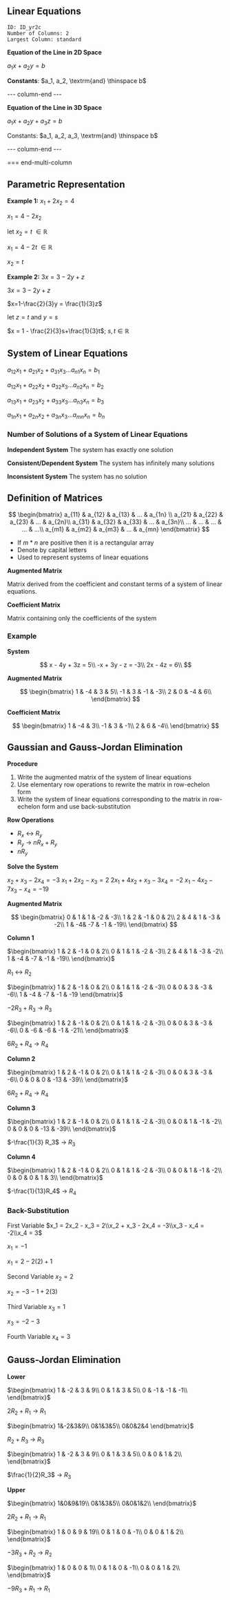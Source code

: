 ## Linear Equations

```start-multi-column
ID: ID_yr2c
Number of Columns: 2
Largest Column: standard
```

**Equation of the Line in 2D Space**


$a_1 x + a_2 y = b$

**Constants**: $a_1, a_2, \textrm{and} \thinspace b$


--- column-end ---

**Equation of the Line in 3D Space**


$a_1 x + a_2 y + a_3 z = b$

Constants: $a_1, a_2, a_3, \textrm{and} \thinspace b$


--- column-end ---

=== end-multi-column

## Parametric Representation

**Example 1:** $x_1+2x_2=4$

$x_1=4-2x_2$

let $x_2=t$ $\in \mathbb{R}$

$x_1=4 - 2t$ $\in \mathbb{R}$

$x_2=t$

**Example 2:** $3x=3-2y+z$

$3x = 3-2y+z$

$x=1-\frac{2}{3}y = \frac{1}{3}z$

let $z = t$ and $y = s$

$x = 1 - \frac{2}{3}s+\frac{1}{3}t$; $s, t \in \mathbb{R}$

## System of Linear Equations

$a_{12} x_1+a_{21} x_2 + a_{31} x_3 … a_{n1} x_n = b_1$

$a_{12} x_1+a_{22} x_2 + a_{32} x_3 … a_{n2} x_n = b_2$

$a_{13} x_1+a_{23} x_2 + a_{33} x_3 … a_{n3} x_n = b_3$

$a_{1n} x_1+a_{2n} x_2 + a_{3n} x_3 … a_{mn} x_n = b_n$

### Number of Solutions of a System of Linear Equations

**Independent System**
The system has exactly one solution

**Consistent/Dependent System**
The system has infinitely many solutions

**Inconsistent System**
The system has no solution   

## Definition of Matrices

$$ \begin{bmatrix} a_{11} & a_{12} & a_{13} & ... & a_{1n} \\ a_{21} & a_{22} & a_{23} & ... & a_{2n}\\ a_{31} & a_{32} & a_{33} & ... & a_{3n}\\ ... & ... & ... & ... & ...\\ a_{m1} & a_{m2} & a_{m3} & ... & a_{mn} \end{bmatrix} $$

- If $m * n$ are positive then it is a rectangular array
- Denote by capital letters
- Used to represent systems of linear equations

**Augmented Matrix**

Matrix derived from the coefficient and constant terms of a system of linear equations.

**Coefficient Matrix**

Matrix containing only the coefficients of the system

### Example

**System**

$$ x - 4y + 3z = 5\\ -x + 3y - z = -3\\ 2x - 4z = 6\\ $$

**Augmented Matrix**

$$ \begin{bmatrix} 1 & -4 & 3 & 5\\ -1 & 3 & -1 & -3\\ 2 & 0 & -4 & 6\\ \end{bmatrix} $$

**Coefficient Matrix**

$$ \begin{bmatrix} 1 & -4 & 3\\ -1 & 3 & -1\\ 2 & 6 & -4\\ \end{bmatrix} $$

## Gaussian and Gauss-Jordan Elimination

**Procedure**

1. Write the augmented matrix of the system of linear equations
2. Use elementary row operations to rewrite the matrix in row-echelon form
3. Write the system of linear equations corresponding to the matrix in row-echelon form and use back-substitution

**Row Operations**

- $R_x$ ↔ $R_y$
- $R_y$ → $nR_x + R_y$
- $nR_y$

**Solve the System**

$x_2 + x_3 - 2x_4 = -3$
$x_1 + 2x_2 - x_3 =2$
$2x_1 + 4x_2 + x_3 - 3x_4 = -2$
$x_1 -4x_2 - 7x_3 - x_4 = -19$

**Augmented Matrix**

$$ \begin{bmatrix} 0 & 1 & 1 & -2 & -3\\ 1 & 2 & -1 & 0 & 2\\ 2 & 4 & 1 & -3 & -2\\ 1 & -4& -7 & -1 & -19\\ \end{bmatrix} $$

**Column 1**

$\begin{bmatrix} 1 & 2 & -1 & 0 & 2\\ 0 & 1 & 1 & -2 & -3\\ 2 & 4 & 1 & -3 & -2\\ 1 & -4 & -7 & -1 & -19\\ \end{bmatrix}$

$R_1$ ↔ $R_2$

$\begin{bmatrix} 1 & 2 & -1 & 0 & 2\\ 0 & 1 & 1 & -2 & -3\\ 0 & 0 & 3 & -3 & -6\\ 1 & -4 & -7 & -1 & -19 \end{bmatrix}$

$-2R_3 + R_3$ → $R_3$

$\begin{bmatrix} 1 & 2 & -1 & 0 & 2\\ 0 & 1 & 1 & -2 & -3\\ 0 & 0 & 3 & -3 & -6\\ 0 & -6 & -6 & -1 & -21\\ \end{bmatrix}$

$6R_2 + R_4$ → $R_4$


**Column 2**

$\begin{bmatrix} 1 & 2 & -1 & 0 & 2\\ 0 & 1 & 1 & -2 & -3\\ 0 & 0 & 3 & -3 & -6\\ 0 & 0 & 0 & -13 & -39\\ \end{bmatrix}$

$6R_2 + R_4$ → $R_4$

**Column 3**

$\begin{bmatrix} 1 & 2 & -1 & 0 & 2\\ 0 & 1 & 1 & -2 & -3\\ 0 & 0 & 1 & -1 & -2\\ 0 & 0 & 0 & -13 & -39\\ \end{bmatrix}$

$-\frac{1}{3} R_3$ → $R_3$

**Column 4**

$\begin{bmatrix} 1 & 2 & -1 & 0 & 2\\ 0 & 1 & 1 & -2 & -3\\ 0 & 0 & 1 & -1 & -2\\ 0 & 0 & 0 & 1 & 3\\ \end{bmatrix}$

$-\frac{1}{13}R_4$ → $R_4$

### Back-Substitution

First Variable
$x_1 = 2x_2 - x_3 = 2\\x_2 + x_3 - 2x_4 = -3\\x_3 - x_4 = -2\\x_4 = 3$

$x_1 = -1$

$x_1 = 2 - 2(2) + 1$

Second Variable
$x_2 = 2$

$x_2 = -3 - 1 + 2(3)$

Third Variable
$x_3 = 1$

$x_3 = -2 - 3$

Fourth Variable
$x_4=3$

## Gauss-Jordan Elimination

**Lower**

$\begin{bmatrix} 1 & -2 & 3 & 9\\ 0 & 1 & 3 & 5\\ 0 & -1 & -1 & -1\\ \end{bmatrix}$

$2R_2 + R_1$ → $R_1$

$\begin{bmatrix} 1&-2&3&9\\ 0&1&3&5\\ 0&0&2&4 \end{bmatrix}$

$R_2 + R_3$ → $R_3$

$\begin{bmatrix} 1 & -2 & 3 & 9\\ 0 & 1 & 3 & 5\\ 0 & 0 & 1 & 2\\ \end{bmatrix}$

$\frac{1}{2}R_3$ → $R_3$

**Upper**

$\begin{bmatrix} 1&0&9&19\\ 0&1&3&5\\ 0&0&1&2\\ \end{bmatrix}$

$2R_2 + R_1$ → $R_1$

$\begin{bmatrix} 1 & 0 & 9 & 19\\ 0 & 1 & 0 & -1\\ 0 & 0 & 1 & 2\\ \end{bmatrix}$

$-3R_3 + R_2$ → $R_2$

$\begin{bmatrix} 1 & 0 & 0 & 1\\ 0 & 1 & 0 & -1\\ 0 & 0 & 1 & 2\\ \end{bmatrix}$

$-9R_3 + R_1$ → $R_1$